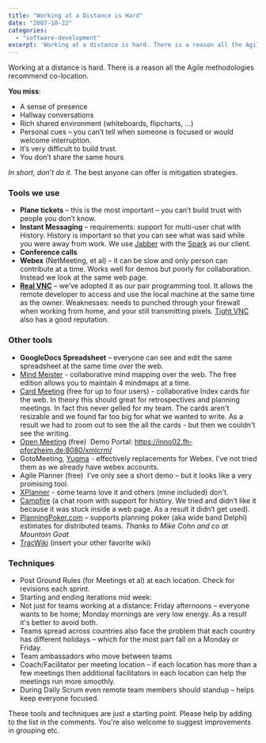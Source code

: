```yaml
---
title: "Working at a Distance is Hard"
date: "2007-10-22"
categories: 
  - "software-development"
excerpt: 'Working at a distance is hard. There is a reason all the Agile methodologies recommend'
---
```


Working at a distance is hard. There is a reason all the Agile methodologies recommend co-location.

**You miss**:

- A sense of presence
- Hallway conversations
- Rich shared environment (whiteboards, flipcharts, …)
- Personal cues – you can’t tell when someone is focused or would welcome interruption.
- It’s very difficult to build trust.
- You don’t share the same hours

_In short, don’t do it._ The best anyone can offer is mitigation strategies.

### **Tools we use**

- **Plane tickets** – this is the most important – you can’t build trust with people you don’t know.
- **Instant Messaging** – requirements: support for multi-user chat with History. History is important so that you can see what was said while you were away from work. We use [Jabber](https://www.jabber.org/) with the [Spark](https://www.igniterealtime.org/projects/spark/index.jsp) as our client.
- **Conference calls**
- **Webex** (NetMeeting, et al) – it can be slow and only person can contribute at a time. Works well for demos but poorly for collaboration. Instead we look at the same web page.
- [**Real VNC**](https://www.realvnc.com/en/) – we’ve adopted it as our pair programming tool. It allows the remote developer to access and use the local machine at the same time as the owner. Weaknesses: needs to punched through your firewall when working from home, and your still transmitting pixels. [Tight VNC](https://www.tightvnc.com/) also has a good reputation.

### **Other tools**

- **GoogleDocs Spreadsheet** – everyone can see and edit the same spreadsheet at the same time over the web.
- [Mind Meister](https://www.mindmeister.com/) - collaborative mind mapping over the web. The free edition allows you to maintain 4 mindmaps at a time.
- [Card Meeting](https://www.cardmeeting.com/) (free for up to four users) - collaborative Index cards for the web. In theory this should great for retrospectives and planning meetings. In fact this never gelled for my team. The cards aren't resizable and we found far too big for what we wanted to write. As a result we had to zoom out to see the all the cards - but then we couldn't see the writing.
- [Open Meeting](https://code.google.com/p/openmeetings/) (free)  Demo Portal: https://inno02.fh-pforzheim.de:8080/xmlcrm/
- GotoMeeting, [Yugma](https://www.yugma.com/) - effectively replacements for Webex. I've not tried them as we already have webex accounts.
- Agile Planner (free)  I’ve only see a short demo – but it looks like a very promising tool.
- [XPlanner](https://xplanner.org/) - some teams love it and others (mine included) don't.
- [Campfire](https://basecamp.com/retired/campfire) (a chat room with support for history. We tried and didn’t like it because it was stuck inside a web page. As a result it didn’t get used).
- [PlanningPoker.com](https://www.planningpoker.com) – supports planning poker (aka wide band Delphi) estimates for distributed teams. _Thanks to Mike Cohn and co at Mountain Goat_
- [TracWiki](https://trac.edgewall.org/wiki/TracWiki) (insert your other favorite wiki)

### **Techniques**

- Post Ground Rules (for Meetings et al) at each location. Check for revisions each sprint.
- Starting and ending iterations mid week:
- Not just for teams working at a distance: Friday afternoons – everyone wants to be home; Monday mornings are very low energy. As a result it's better to avoid both.
- Teams spread across countries also face the problem that each country has different holidays – which for the most part fall on a Monday or Friday.
- Team ambassadors who move between teams
- Coach/Facilitator per meeting location – if each location has more than a few meetings then additional facilitators in each location can help the meetings run more smoothly.
- During Daily Scrum even remote team members should standup – helps keep everyone focused.

These tools and techniques are just a starting point. Please help by adding to the list in the comments. You're also welcome to suggest improvements in grouping etc.
